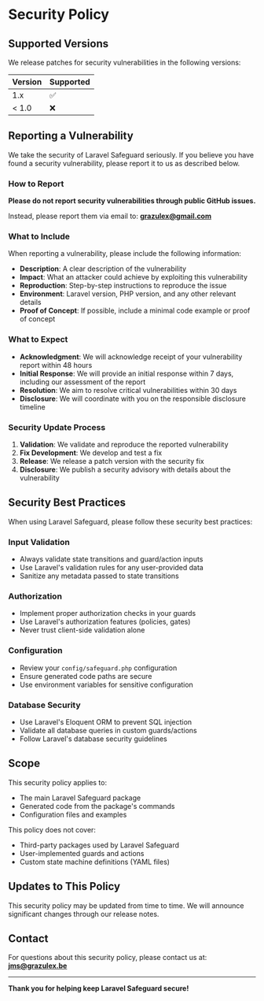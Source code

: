 # Security Policy

## Supported Versions

We release patches for security vulnerabilities in the following versions:

| Version | Supported          |
| ------- | ------------------ |
| 1.x     | :white_check_mark: |
| < 1.0   | :x:                |

## Reporting a Vulnerability

We take the security of Laravel Safeguard seriously. If you believe you have found a security vulnerability, please report it to us as described below.

### How to Report

**Please do not report security vulnerabilities through public GitHub issues.**

Instead, please report them via email to: **grazulex@gmail.com**

### What to Include

When reporting a vulnerability, please include the following information:

- **Description**: A clear description of the vulnerability
- **Impact**: What an attacker could achieve by exploiting this vulnerability
- **Reproduction**: Step-by-step instructions to reproduce the issue
- **Environment**: Laravel version, PHP version, and any other relevant details
- **Proof of Concept**: If possible, include a minimal code example or proof of concept

### What to Expect

- **Acknowledgment**: We will acknowledge receipt of your vulnerability report within 48 hours
- **Initial Response**: We will provide an initial response within 7 days, including our assessment of the report
- **Resolution**: We aim to resolve critical vulnerabilities within 30 days
- **Disclosure**: We will coordinate with you on the responsible disclosure timeline

### Security Update Process

1. **Validation**: We validate and reproduce the reported vulnerability
2. **Fix Development**: We develop and test a fix
3. **Release**: We release a patch version with the security fix
4. **Disclosure**: We publish a security advisory with details about the vulnerability

## Security Best Practices

When using Laravel Safeguard, please follow these security best practices:

### Input Validation

- Always validate state transitions and guard/action inputs
- Use Laravel's validation rules for any user-provided data
- Sanitize any metadata passed to state transitions

### Authorization

- Implement proper authorization checks in your guards
- Use Laravel's authorization features (policies, gates)
- Never trust client-side validation alone

### Configuration

- Review your `config/safeguard.php` configuration
- Ensure generated code paths are secure
- Use environment variables for sensitive configuration

### Database Security

- Use Laravel's Eloquent ORM to prevent SQL injection
- Validate all database queries in custom guards/actions
- Follow Laravel's database security guidelines

## Scope

This security policy applies to:

- The main Laravel Safeguard package
- Generated code from the package's commands
- Configuration files and examples

This policy does not cover:

- Third-party packages used by Laravel Safeguard
- User-implemented guards and actions
- Custom state machine definitions (YAML files)

## Updates to This Policy

This security policy may be updated from time to time. We will announce significant changes through our release notes.

## Contact

For questions about this security policy, please contact us at: **jms@grazulex.be**

---

**Thank you for helping keep Laravel Safeguard secure!**
